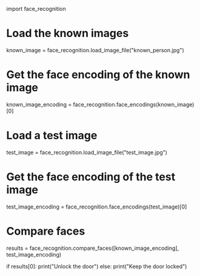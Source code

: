 import face_recognition

# Load the known images
known_image = face_recognition.load_image_file("known_person.jpg")

# Get the face encoding of the known image
known_image_encoding = face_recognition.face_encodings(known_image)[0]

# Load a test image
test_image = face_recognition.load_image_file("test_image.jpg")

# Get the face encoding of the test image
test_image_encoding = face_recognition.face_encodings(test_image)[0]

# Compare faces
results = face_recognition.compare_faces([known_image_encoding], test_image_encoding)

if results[0]:
    print("Unlock the door")
else:
    print("Keep the door locked")
